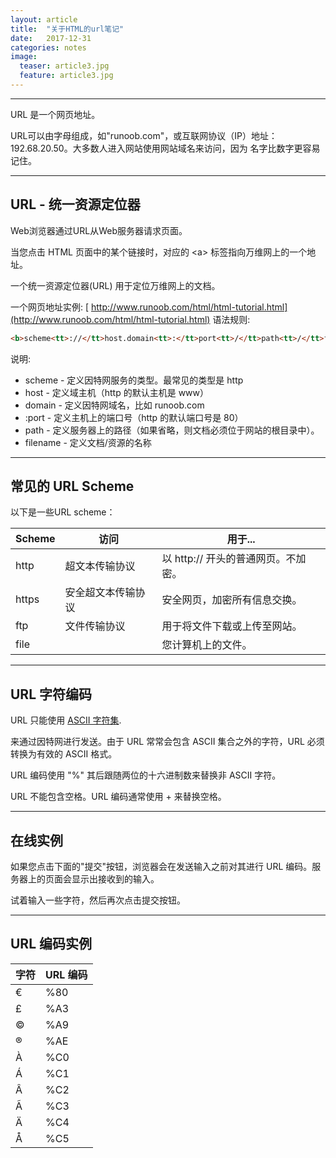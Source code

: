 ```yaml
---
layout: article
title:  "关于HTML的url笔记"
date:   2017-12-31 
categories: notes
image:
  teaser: article3.jpg
  feature: article3.jpg
---
```

--------

URL 是一个网页地址。

URL可以由字母组成，如"runoob.com"，或互联网协议（IP）地址： 192.68.20.50。大多数人进入网站使用网站域名来访问，因为 名字比数字更容易记住。

--------

## URL - 统一资源定位器

Web浏览器通过URL从Web服务器请求页面。

当您点击 HTML 页面中的某个链接时，对应的 &lt;a&gt; 标签指向万维网上的一个地址。

一个统一资源定位器(URL) 用于定位万维网上的文档。

一个网页地址实例: [ http://www.runoob.com/html/html-tutorial.html](http://www.runoob.com/html/html-tutorial.html) 语法规则:

```HTML
<b>scheme<tt>://</tt>host.domain<tt>:</tt>port<tt>/</tt>path<tt>/</tt>filename</b>
```

说明:

 * scheme - 定义因特网服务的类型。最常见的类型是 http
 * host - 定义域主机（http 的默认主机是 www）
 * domain - 定义因特网域名，比如 runoob.com
 * :port - 定义主机上的端口号（http 的默认端口号是 80）
 * path - 定义服务器上的路径（如果省略，则文档必须位于网站的根目录中）。
 * filename - 定义文档/资源的名称

--------

## 常见的 URL Scheme

以下是一些URL scheme：

| Scheme | 访问 | 用于... |
| ---- | ---- | ---- |
| http | 超文本传输协议 | 以 http:// 开头的普通网页。不加密。 |
| https | 安全超文本传输协议 | 安全网页，加密所有信息交换。 |
| ftp | 文件传输协议 | 用于将文件下载或上传至网站。 |
| file | &nbsp; | 您计算机上的文件。 |

--------

## URL 字符编码

URL 只能使用 [ASCII 字符集](http://www.runoob.com/tags/html-ascii.html).

来通过因特网进行发送。由于 URL 常常会包含 ASCII 集合之外的字符，URL 必须转换为有效的 ASCII 格式。

URL 编码使用 "%" 其后跟随两位的十六进制数来替换非 ASCII 字符。

URL 不能包含空格。URL 编码通常使用 + 来替换空格。

--------

## 在线实例

如果您点击下面的"提交"按钮，浏览器会在发送输入之前对其进行 URL 编码。服务器上的页面会显示出接收到的输入。

</form>试着输入一些字符，然后再次点击提交按钮。

--------

## URL 编码实例

| 字符 | URL 编码 |
| ---- | ---- |
| € | %80 |
| £ | %A3 |
| © | %A9 |
| ® | %AE |
| À | %C0 |
| Á | %C1 |
| Â | %C2 |
| Ã | %C3 |
| Ä | %C4 |
| Å | %C5 |
